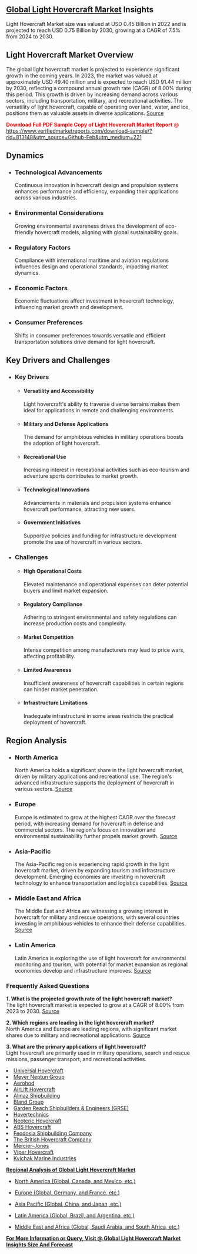 <h2><a href="https://www.verifiedmarketreports.com/download-sample/?rid=813148&amp;utm_source=Github&amp;utm_medium=221" target="_blank">Global Light Hovercraft Market</a> Insights</h2><p>Light Hovercraft Market size was valued at USD 0.45 Billion in 2022 and is projected to reach USD 0.75 Billion by 2030, growing at a CAGR of 7.5% from 2024 to 2030.</p><p> <h2>Light Hovercraft Market Overview</h2> <p>The global light hovercraft market is projected to experience significant growth in the coming years. In 2023, the market was valued at approximately USD 49.40 million and is expected to reach USD 91.44 million by 2030, reflecting a compound annual growth rate (CAGR) of 8.00% during this period. This growth is driven by increasing demand across various sectors, including transportation, military, and recreational activities. The versatility of light hovercraft, capable of operating over land, water, and ice, positions them as valuable assets in diverse applications. <a href="https://www.reportprime.com/light-hovercraft-r19923">Source</a></p> <p><p><span class=""><span style="color: #ff0000;"><strong>Download Full PDF Sample Copy of Light Hovercraft Market Report</strong> @ </span><a href="https://www.verifiedmarketreports.com/download-sample/?rid=813148&amp;utm_source=Github-Feb&amp;utm_medium=221" target="_blank">https://www.verifiedmarketreports.com/download-sample/?rid=813148&amp;utm_source=Github-Feb&amp;utm_medium=221</a></span></p></p> <h2>Dynamics</h2> <ul> <li><h3>Technological Advancements</h3> <p>Continuous innovation in hovercraft design and propulsion systems enhances performance and efficiency, expanding their applications across various industries.</p> </li> <li><h3>Environmental Considerations</h3> <p>Growing environmental awareness drives the development of eco-friendly hovercraft models, aligning with global sustainability goals.</p> </li> <li><h3>Regulatory Factors</h3> <p>Compliance with international maritime and aviation regulations influences design and operational standards, impacting market dynamics.</p> </li> <li><h3>Economic Factors</h3> <p>Economic fluctuations affect investment in hovercraft technology, influencing market growth and development.</p> </li> <li><h3>Consumer Preferences</h3> <p>Shifts in consumer preferences towards versatile and efficient transportation solutions drive demand for light hovercraft.</p> </li> </ul> <h2>Key Drivers and Challenges</h2> <ul> <li><h3>Key Drivers</h3> <ul> <li><h4>Versatility and Accessibility</h4> <p>Light hovercraft's ability to traverse diverse terrains makes them ideal for applications in remote and challenging environments.</p> </li> <li><h4>Military and Defense Applications</h4> <p>The demand for amphibious vehicles in military operations boosts the adoption of light hovercraft.</p> </li> <li><h4>Recreational Use</h4> <p>Increasing interest in recreational activities such as eco-tourism and adventure sports contributes to market growth.</p> </li> <li><h4>Technological Innovations</h4> <p>Advancements in materials and propulsion systems enhance hovercraft performance, attracting new users.</p> </li> <li><h4>Government Initiatives</h4> <p>Supportive policies and funding for infrastructure development promote the use of hovercraft in various sectors.</p> </li> </ul> </li> <li><h3>Challenges</h3> <ul> <li><h4>High Operational Costs</h4> <p>Elevated maintenance and operational expenses can deter potential buyers and limit market expansion.</p> </li> <li><h4>Regulatory Compliance</h4> <p>Adhering to stringent environmental and safety regulations can increase production costs and complexity.</p> </li> <li><h4>Market Competition</h4> <p>Intense competition among manufacturers may lead to price wars, affecting profitability.</p> </li> <li><h4>Limited Awareness</h4> <p>Insufficient awareness of hovercraft capabilities in certain regions can hinder market penetration.</p> </li> <li><h4>Infrastructure Limitations</h4> <p>Inadequate infrastructure in some areas restricts the practical deployment of hovercraft.</p> </li> </ul> </li> </ul> <h2>Region Analysis</h2> <ul> <li><h3>North America</h3> <p>North America holds a significant share in the light hovercraft market, driven by military applications and recreational use. The region's advanced infrastructure supports the deployment of hovercraft in various sectors. <a href="https://dataintelo.com/report/global-light-hovercraft-market/amp">Source</a></p> </li> <li><h3>Europe</h3> <p>Europe is estimated to grow at the highest CAGR over the forecast period, with increasing demand for hovercraft in defense and commercial sectors. The region's focus on innovation and environmental sustainability further propels market growth. <a href="https://www.mordorintelligence.com/industry-reports/hovercraft-market">Source</a></p> </li> <li><h3>Asia-Pacific</h3> <p>The Asia-Pacific region is experiencing rapid growth in the light hovercraft market, driven by expanding tourism and infrastructure development. Emerging economies are investing in hovercraft technology to enhance transportation and logistics capabilities. <a href="https://www.cognitivemarketresearch.com/light-hovercraft-market-report?srsltid=AfmBOorktUB6TkV26G9qeO__pbqsEWr-0WN0grf8eRzhusZX6QM-EqE3">Source</a></p> </li> <li><h3>Middle East and Africa</h3> <p>The Middle East and Africa are witnessing a growing interest in hovercraft for military and rescue operations, with several countries investing in amphibious vehicles to enhance their defense capabilities. <a href="https://www.gminsights.com/industry-analysis/hovercraft-market/intelligence-surveillance-reconnaissance-market">Source</a></p> </li> <li><h3>Latin America</h3> <p>Latin America is exploring the use of light hovercraft for environmental monitoring and tourism, with potential for market expansion as regional economies develop and infrastructure improves. <a href="https://www.marketresearchfuture.com/reports/hovercraft-market-30953">Source</a></p> </li> </ul> <h3>Frequently Asked Questions</h3> <p><strong>1. What is the projected growth rate of the light hovercraft market?</strong><br> The light hovercraft market is expected to grow at a CAGR of 8.00% from 2023 to 2030. <a href="https://www.reportprime.com/light-hovercraft-r19923">Source</a></p> <p><strong>2. Which regions are leading in the light hovercraft market?</strong><br> North America and Europe are leading regions, with significant market shares due to military and recreational applications. <a href="https://dataintelo.com/report/global-light-hovercraft-market/amp">Source</a></p> <p><strong>3. What are the primary applications of light hovercraft?</strong><br> Light hovercraft are primarily used in military operations, search and rescue missions, passenger transport, and recreational activities. <a href="https://www.marketresearchfuture.com/re</p><p><strong>Top Global Light Hovercraft Market Companies</strong></p><div data-test-id=""><p><li>Universal Hovercraft</li><li> Meyer Neptun Group</li><li> Aerohod</li><li> AirLift Hovercraft</li><li> Almaz Shipbuilding</li><li> Bland Group</li><li> Garden Reach Shipbuilders & Engineers (GRSE)</li><li> Hovertechnics</li><li> Neoteric Hovercraft</li><li> ABS Hovercraft</li><li> Feodosia Shipbuilding Company</li><li> The British Hovercraft Company</li><li> Mercier-Jones</li><li> Viper Hovercraft</li><li> Kvichak Marine Industries</li></p><div><strong>Regional Analysis of&nbsp;Global Light Hovercraft Market</strong></div><ul><li dir="ltr"><p dir="ltr">North America&nbsp;(Global, Canada, and Mexico, etc.)</p></li><li dir="ltr"><p dir="ltr">Europe (Global, Germany, and France, etc.)</p></li><li dir="ltr"><p dir="ltr">Asia Pacific&nbsp;(Global, China, and Japan, etc.)</p></li><li dir="ltr"><p dir="ltr">Latin America&nbsp;(Global, Brazil, and Argentina, etc.)</p></li><li dir="ltr">Middle East and Africa&nbsp;(Global, Saudi Arabia, and South Africa, etc.)</li></ul><p><strong>For More Information or Query, Visit @&nbsp;</strong><strong><a href="https://www.verifiedmarketreports.com/product/light-hovercraft-market/?utm_source=Github&amp;utm_medium=221" target="_blank">Global Light Hovercraft Market Insights Size And Forecast</a></strong></p></div>
